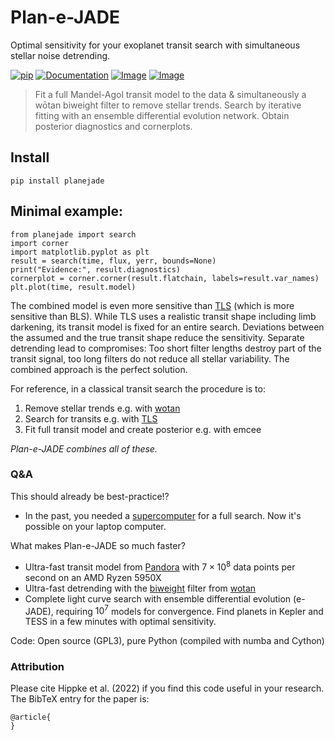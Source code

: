 Plan-e-JADE
====================

Optimal sensitivity for your exoplanet transit search with simultaneous stellar noise detrending.

[![pip](https://img.shields.io/badge/pip-install%20planejade-blue.svg)](https://pypi.org/project/planejade/)
[![Documentation](https://img.shields.io/badge/documentation-%E2%9C%93-blue.svg)](https://planejade.readthedocs.io/en/latest/index.html)
[![Image](https://img.shields.io/badge/Examples-%E2%9C%93-blue.svg)](https://github.com/hippke/planejade/tree/main/examples)
[![Image](https://img.shields.io/badge/arXiv-2205.09410-blue.svg)](https://arxiv.org/abs/2205.09410)

>Fit a full Mandel-Agol transit model to the data & simultaneously a wōtan biweight filter to remove stellar trends. Search by iterative fitting with an ensemble differential evolution network. Obtain posterior diagnostics and cornerplots.

## Install
``pip install planejade``

## Minimal example:
```
from planejade import search
import corner
import matplotlib.pyplot as plt
result = search(time, flux, yerr, bounds=None)
print("Evidence:", result.diagnostics)
cornerplot = corner.corner(result.flatchain, labels=result.var_names)
plt.plot(time, result.model)
```

The combined model is even more sensitive than [TLS](https://github.com/hippke/tls) (which is more sensitive than BLS). While TLS uses a realistic transit shape including limb darkening, its transit model is fixed for an entire search. Deviations between the assumed and the true transit shape reduce the sensitivity. Separate detrending lead to compromises: Too short filter lengths destroy part of the transit signal, too long filters do not reduce all stellar variability. The combined approach is the perfect solution. 

For reference, in a classical transit search the procedure is to:
1. Remove stellar trends e.g. with [wotan](https://github.com/hippke/wotan)
2. Search for transits e.g. with [TLS](https://github.com/hippke/tls)
3. Fit full transit model and create posterior e.g. with emcee

*Plan-e-JADE combines all of these.*

### Q&A
This should already be best-practice!?
- In the past, you needed a [supercomputer](https://ui.adsabs.harvard.edu/abs/2020AJ....159..283T/abstract) for a full search. Now it's possible on your laptop computer.

What makes Plan-e-JADE so much faster?
- Ultra-fast transit model from [Pandora](https://github.com/hippke/pandora) with $7\times10^8$ data points per second on an AMD Ryzen 5950X
- Ultra-fast detrending with the [biweight](https://github.com/hippke/wotan/blob/master/tutorials/02%20Sliders.ipynb) filter from [wotan](https://github.com/hippke/wotan)
- Complete light curve search with ensemble differential evolution (e-JADE), requiring $10^7$ models for convergence. Find planets in Kepler and TESS in a few minutes with optimal sensitivity.

Code: Open source (GPL3), pure Python (compiled with numba and Cython)


### Attribution
Please cite Hippke et al. (2022) if you find this code useful in your research. The BibTeX entry for the paper is:
```
@article{
}
```
